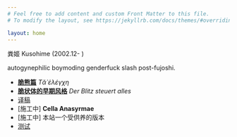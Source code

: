 ```yaml
---
# Feel free to add content and custom Front Matter to this file.
# To modify the layout, see https://jekyllrb.com/docs/themes/#overriding-theme-defaults

layout: home
---
```

粪姬 Kusohime (2002.12- )

autogynephilic boymoding genderfuck slash post-fujoshi.


- [**脆熊篇**](https://mi-tian-gong.gitbook.io/cui-xiong-pian/) *Tᾰ̀ ἐλέγχη*
- [**脆状体的早期风格**](https://t.me/schitzkomm) *Der Blitz steuert alles*
- [译稿](https://mi-tian-gong.gitbook.io/yi-gao/)
- [施工中] **Cella Anasyrmae**
- [施工中] 本站一个受供养的版本
- [测试]({{kusohime.xyz}}/programs/)
